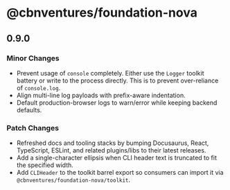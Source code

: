 # @cbnventures/foundation-nova

## 0.9.0

### Minor Changes

- Prevent usage of `console` completely. Either use the `Logger` toolkit battery or write to the process directly. This is to prevent over-reliance of `console.log`.
- Align multi-line log payloads with prefix-aware indentation.
- Default production-browser logs to warn/error while keeping backend defaults.

### Patch Changes

- Refreshed docs and tooling stacks by bumping Docusaurus, React, TypeScript, ESLint, and related plugins/libs to their latest releases.
- Add a single-character ellipsis when CLI header text is truncated to fit the specified width.
- Add `CLIHeader` to the toolkit barrel export so consumers can import it via `@cbnventures/foundation-nova/toolkit`.
